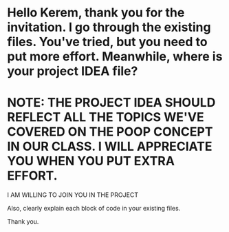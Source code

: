 # Hello Kerem, thank you for the invitation. I go through the existing files. You've tried, but you need to put more effort. Meanwhile, where is your project IDEA file? 
# NOTE: THE PROJECT IDEA SHOULD REFLECT ALL THE TOPICS WE'VE COVERED ON THE POOP CONCEPT IN OUR CLASS. I WILL APPRECIATE YOU WHEN YOU PUT EXTRA EFFORT. 
I AM WILLING TO JOIN YOU IN THE PROJECT 

Also, clearly explain each block of code in your existing files.

Thank you. 
